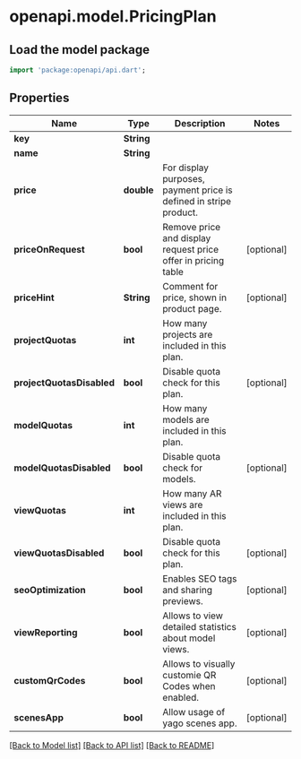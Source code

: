 # openapi.model.PricingPlan

## Load the model package
```dart
import 'package:openapi/api.dart';
```

## Properties
Name | Type | Description | Notes
------------ | ------------- | ------------- | -------------
**key** | **String** |  | 
**name** | **String** |  | 
**price** | **double** | For display purposes, payment price is defined in stripe product. | 
**priceOnRequest** | **bool** | Remove price and display request price offer in pricing table | [optional] 
**priceHint** | **String** | Comment for price, shown in product page. | [optional] 
**projectQuotas** | **int** | How many projects are included in this plan. | 
**projectQuotasDisabled** | **bool** | Disable quota check for this plan. | [optional] 
**modelQuotas** | **int** | How many models are included in this plan. | 
**modelQuotasDisabled** | **bool** | Disable quota check for models. | [optional] 
**viewQuotas** | **int** | How many AR views are included in this plan. | 
**viewQuotasDisabled** | **bool** | Disable quota check for this plan. | [optional] 
**seoOptimization** | **bool** | Enables SEO tags and sharing previews. | [optional] 
**viewReporting** | **bool** | Allows to view detailed statistics about model views. | [optional] 
**customQrCodes** | **bool** | Allows to visually customie QR Codes when enabled. | [optional] 
**scenesApp** | **bool** | Allow usage of yago scenes app. | [optional] 

[[Back to Model list]](../README.md#documentation-for-models) [[Back to API list]](../README.md#documentation-for-api-endpoints) [[Back to README]](../README.md)


